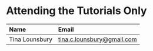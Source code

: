 # Attending the Tutorials Only

| Name           | Email                      |
| :---           | :----                      |
| Tina Lounsbury | tina.c.lounsbury@gmail.com |

